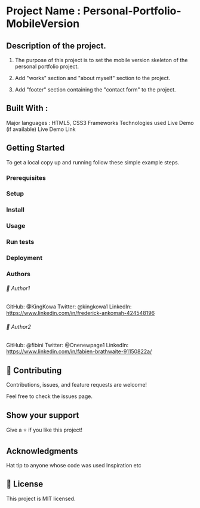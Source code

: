 # Project Name : Personal-Portfolio-MobileVersion

## Description of the project.

1. The purpose of this project is to set the mobile version skeleton of the personal
portfolio project.

2. Add "works" section and "about myself" section to the project.

3. Add "footer" section containing the "contact form" to the project.

## Built With : 
Major languages : HTML5, CSS3
Frameworks
Technologies used
Live Demo (if available)
Live Demo Link

## Getting Started


To get a local copy up and running follow these simple example steps.

### Prerequisites
### Setup
### Install
### Usage
### Run tests
### Deployment
### Authors
###### 👤 Author1

GitHub: @KingKowa
Twitter: @kingkowa1
LinkedIn: https://www.linkedin.com/in/frederick-ankomah-424548196

###### 👤 Author2

GitHub: @fibini
Twitter: @Onenewpage1
LinkedIn: https://www.linkedin.com/in/fabien-brathwaite-91150822a/

## 🤝 Contributing
Contributions, issues, and feature requests are welcome!

Feel free to check the issues page.

## Show your support
Give a ⭐️ if you like this project!

## Acknowledgments
Hat tip to anyone whose code was used
Inspiration
etc
## 📝 License
This project is MIT licensed.